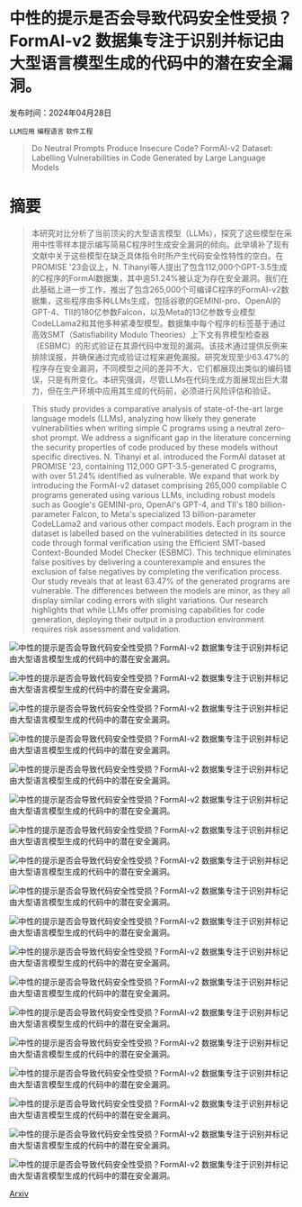 # 中性的提示是否会导致代码安全性受损？FormAI-v2 数据集专注于识别并标记由大型语言模型生成的代码中的潜在安全漏洞。

发布时间：2024年04月28日

`LLM应用` `编程语言` `软件工程`

> Do Neutral Prompts Produce Insecure Code? FormAI-v2 Dataset: Labelling Vulnerabilities in Code Generated by Large Language Models

# 摘要

> 本研究对比分析了当前顶尖的大型语言模型（LLMs），探究了这些模型在采用中性零样本提示编写简易C程序时生成安全漏洞的倾向。此举填补了现有文献中关于这些模型在缺乏具体指令时所产生代码安全性特性的空白。在PROMISE '23会议上，N. Tihanyi等人提出了包含112,000个GPT-3.5生成的C程序的FormAI数据集，其中逾51.24%被认定为存在安全漏洞。我们在此基础上进一步工作，推出了包含265,000个可编译C程序的FormAI-v2数据集，这些程序由多种LLMs生成，包括谷歌的GEMINI-pro、OpenAI的GPT-4、TII的180亿参数Falcon，以及Meta的13亿参数专业模型CodeLLama2和其他多种紧凑型模型。数据集中每个程序的标签基于通过高效SMT（Satisfiability Modulo Theories）上下文有界模型检查器（ESBMC）的形式验证在其源代码中发现的漏洞。该技术通过提供反例来排除误报，并确保通过完成验证过程来避免漏报。研究发现至少63.47%的程序存在安全漏洞，不同模型之间的差异不大，它们都展现出类似的编码错误，只是有所变化。本研究强调，尽管LLMs在代码生成方面展现出巨大潜力，但在生产环境中应用其生成的代码前，必须进行风险评估和验证。

> This study provides a comparative analysis of state-of-the-art large language models (LLMs), analyzing how likely they generate vulnerabilities when writing simple C programs using a neutral zero-shot prompt. We address a significant gap in the literature concerning the security properties of code produced by these models without specific directives. N. Tihanyi et al. introduced the FormAI dataset at PROMISE '23, containing 112,000 GPT-3.5-generated C programs, with over 51.24% identified as vulnerable. We expand that work by introducing the FormAI-v2 dataset comprising 265,000 compilable C programs generated using various LLMs, including robust models such as Google's GEMINI-pro, OpenAI's GPT-4, and TII's 180 billion-parameter Falcon, to Meta's specialized 13 billion-parameter CodeLLama2 and various other compact models. Each program in the dataset is labelled based on the vulnerabilities detected in its source code through formal verification using the Efficient SMT-based Context-Bounded Model Checker (ESBMC). This technique eliminates false positives by delivering a counterexample and ensures the exclusion of false negatives by completing the verification process. Our study reveals that at least 63.47% of the generated programs are vulnerable. The differences between the models are minor, as they all display similar coding errors with slight variations. Our research highlights that while LLMs offer promising capabilities for code generation, deploying their output in a production environment requires risk assessment and validation.

![中性的提示是否会导致代码安全性受损？FormAI-v2 数据集专注于识别并标记由大型语言模型生成的代码中的潜在安全漏洞。](../../..//opt/data/Projects/HuggingArxiv/paper_images/2404.18353/x1.png)

![中性的提示是否会导致代码安全性受损？FormAI-v2 数据集专注于识别并标记由大型语言模型生成的代码中的潜在安全漏洞。](../../..//opt/data/Projects/HuggingArxiv/paper_images/2404.18353/moti.png)

![中性的提示是否会导致代码安全性受损？FormAI-v2 数据集专注于识别并标记由大型语言模型生成的代码中的潜在安全漏洞。](../../..//opt/data/Projects/HuggingArxiv/paper_images/2404.18353/secure1.png)

![中性的提示是否会导致代码安全性受损？FormAI-v2 数据集专注于识别并标记由大型语言模型生成的代码中的潜在安全漏洞。](../../..//opt/data/Projects/HuggingArxiv/paper_images/2404.18353/sec2.png)

![中性的提示是否会导致代码安全性受损？FormAI-v2 数据集专注于识别并标记由大型语言模型生成的代码中的潜在安全漏洞。](../../..//opt/data/Projects/HuggingArxiv/paper_images/2404.18353/methodology.png)

![中性的提示是否会导致代码安全性受损？FormAI-v2 数据集专注于识别并标记由大型语言模型生成的代码中的潜在安全漏洞。](../../..//opt/data/Projects/HuggingArxiv/paper_images/2404.18353/prompt.png)

![中性的提示是否会导致代码安全性受损？FormAI-v2 数据集专注于识别并标记由大型语言模型生成的代码中的潜在安全漏洞。](../../..//opt/data/Projects/HuggingArxiv/paper_images/2404.18353/esbmc.png)

![中性的提示是否会导致代码安全性受损？FormAI-v2 数据集专注于识别并标记由大型语言模型生成的代码中的潜在安全漏洞。](../../..//opt/data/Projects/HuggingArxiv/paper_images/2404.18353/x2.png)

![中性的提示是否会导致代码安全性受损？FormAI-v2 数据集专注于识别并标记由大型语言模型生成的代码中的潜在安全漏洞。](../../..//opt/data/Projects/HuggingArxiv/paper_images/2404.18353/x3.png)

![中性的提示是否会导致代码安全性受损？FormAI-v2 数据集专注于识别并标记由大型语言模型生成的代码中的潜在安全漏洞。](../../..//opt/data/Projects/HuggingArxiv/paper_images/2404.18353/x4.png)

![中性的提示是否会导致代码安全性受损？FormAI-v2 数据集专注于识别并标记由大型语言模型生成的代码中的潜在安全漏洞。](../../..//opt/data/Projects/HuggingArxiv/paper_images/2404.18353/x5.png)

![中性的提示是否会导致代码安全性受损？FormAI-v2 数据集专注于识别并标记由大型语言模型生成的代码中的潜在安全漏洞。](../../..//opt/data/Projects/HuggingArxiv/paper_images/2404.18353/x6.png)

![中性的提示是否会导致代码安全性受损？FormAI-v2 数据集专注于识别并标记由大型语言模型生成的代码中的潜在安全漏洞。](../../..//opt/data/Projects/HuggingArxiv/paper_images/2404.18353/x7.png)

![中性的提示是否会导致代码安全性受损？FormAI-v2 数据集专注于识别并标记由大型语言模型生成的代码中的潜在安全漏洞。](../../..//opt/data/Projects/HuggingArxiv/paper_images/2404.18353/x8.png)

![中性的提示是否会导致代码安全性受损？FormAI-v2 数据集专注于识别并标记由大型语言模型生成的代码中的潜在安全漏洞。](../../..//opt/data/Projects/HuggingArxiv/paper_images/2404.18353/x9.png)

![中性的提示是否会导致代码安全性受损？FormAI-v2 数据集专注于识别并标记由大型语言模型生成的代码中的潜在安全漏洞。](../../..//opt/data/Projects/HuggingArxiv/paper_images/2404.18353/x10.png)

![中性的提示是否会导致代码安全性受损？FormAI-v2 数据集专注于识别并标记由大型语言模型生成的代码中的潜在安全漏洞。](../../..//opt/data/Projects/HuggingArxiv/paper_images/2404.18353/x11.png)

![中性的提示是否会导致代码安全性受损？FormAI-v2 数据集专注于识别并标记由大型语言模型生成的代码中的潜在安全漏洞。](../../..//opt/data/Projects/HuggingArxiv/paper_images/2404.18353/Untitled.jpg)

[Arxiv](https://arxiv.org/abs/2404.18353)